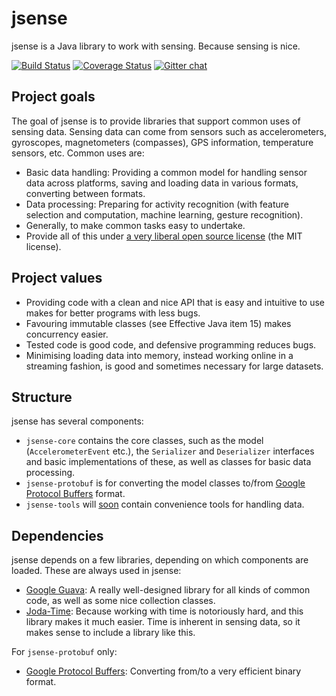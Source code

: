 # jsense

jsense is a Java library to work with sensing. Because sensing is nice.

[![Build Status](https://travis-ci.org/markuswustenberg/jsense.png?branch=master)](https://travis-ci.org/markuswustenberg/jsense)
[![Coverage Status](https://coveralls.io/repos/markuswustenberg/jsense/badge.png?branch=master)](https://coveralls.io/r/markuswustenberg/jsense?branch=master)
[![Gitter chat](https://badges.gitter.im/markuswustenberg/jsense.png)](https://gitter.im/markuswustenberg/jsense)

## Project goals

The goal of jsense is to provide libraries that support common uses of sensing data. Sensing data can come from sensors such as accelerometers, gyroscopes, magnetometers (compasses), GPS information, temperature sensors, etc. Common uses are:

- Basic data handling: Providing a common model for handling sensor data across platforms, saving and loading data in various formats, converting between formats.
- Data processing: Preparing for activity recognition (with feature selection and computation, machine learning, gesture recognition).
- Generally, to make common tasks easy to undertake.
- Provide all of this under [a very liberal open source license](https://github.com/markuswustenberg/jsense/blob/master/LICENSE) (the MIT license).

## Project values

- Providing code with a clean and nice API that is easy and intuitive to use makes for better programs with less bugs.
- Favouring immutable classes (see Effective Java item 15) makes concurrency easier.
- Tested code is good code, and defensive programming reduces bugs.
- Minimising loading data into memory, instead working online in a streaming fashion, is good and sometimes necessary for large datasets.

## Structure

jsense has several components:

- `jsense-core` contains the core classes, such as the model (`AccelerometerEvent` etc.), the `Serializer` and `Deserializer` interfaces and basic implementations of these, as well as classes for basic data processing.
- `jsense-protobuf` is for converting the model classes to/from [Google Protocol Buffers](https://developers.google.com/protocol-buffers/) format.
- `jsense-tools` will [soon](https://github.com/markuswustenberg/jsense/issues/26) contain convenience tools for handling data.

## Dependencies

jsense depends on a few libraries, depending on which components are loaded. These are always used in jsense:

- [Google Guava](https://code.google.com/p/guava-libraries/): A really well-designed library for all kinds of common code, as well as some nice collection classes.
- [Joda-Time](http://www.joda.org/joda-time/): Because working with time is notoriously hard, and this library makes it much easier. Time is inherent in sensing data, so it makes sense to include a library like this.

For `jsense-protobuf` only:

- [Google Protocol Buffers](https://developers.google.com/protocol-buffers/): Converting from/to a very efficient binary format.
